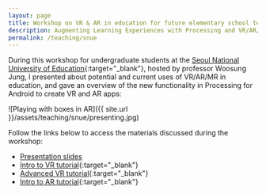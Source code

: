 ```yaml
---
layout: page
title: Workshop on VR & AR in education for future elementary school teachers
description: Augmenting Learning Experiences with Processing and VR/AR/MR, SNUE, Seoul, South Korea (November 2019)
permalink: /teaching/snue
---
```


During this workshop for undergraduate students at the [Seoul National University of Education](http://www.snue.ac.kr/eng/index.do){:target="_blank"}, hosted by professor Woosung Jung, I presented about potential and current uses of VR/AR/MR in education, and gave an overview of the new functionality in Processing for Android to create VR and AR apps: 

![Playing with boxes in AR]({{ site.url }}/assets/teaching/snue/presenting.jpg)

Follow the links below to access the materials discussed during the workshop: 

* [Presentation slides](http://portfolio.andrescolubri.net/presentations/xr-slides-snue-2019.zip)
* [Intro to VR tutorial](https://android.processing.org/tutorials/vr_intro/index.html){:target="_blank"}
* [Advanced VR tutorial](https://android.processing.org/tutorials/vr_advanced/index.html){:target="_blank"}
* [Intro to AR tutorial](https://android.processing.org/tutorials/ar_intro/index.html){:target="_blank"}
